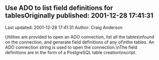 ## Use ADO to list field definitions for tablesOriginally published: 2001-12-28 17:41:31 
Last updated: 2001-12-28 17:41:31 
Author: Craig Anderson 
 
Utilities are provided to open an ADO connection, list all the tables\nfound on the connection, and generate field definitions of any of\nthe tables.  An ADO connection string is used to open the connection.\nThe field definitions are in the form of a PostgreSQL table creation\nscript.